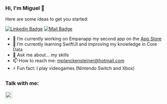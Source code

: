 ### Hi, I'm Miguel 👋

Here are some ideas to get you started:

[![Linkedin Badge](https://img.shields.io/badge/-Miguel-Planckensteiner-0e76a8?style=flat&labelColor=0e76a8&logo=linkedin&logoColor=white)](https://www.linkedin.com/in/miguelplanckensteiner/) [![Mail Badge](https://img.shields.io/badge/-@mplanckensteiner-e84393?style=flat&labelColor=e84393&logo=instagram&logoColor=white)](https://www.instagram.com/mplanckensteiner/)

- 🔭 I’m currently working on Empanapp my second app on the [App Store]
- 🌱 I’m currently learning SwiftUI and improving my knowledge in Core Data
- 💬 Ask me about... my skills
- 📫 How to reach me: mplanckensteiner@hotmail.com
- ⚡ Fun fact: I play videogames (Nintendo Switch and Xbox)

### Talk with me:
[<img align="left" alt="holisitc_developer | LinkedIn" width="22px" src="https://cdn.jsdelivr.net/npm/simple-icons@v3/icons/linkedin.svg" />][linkedin]

<br />


[App Store]: https://apps.apple.com/app/empanapp/id1551611867
[instagram]: https://www.instagram.com/mplanckensteiner/
[linkedin]: https://www.linkedin.com/in/miguelplanckensteiner/
